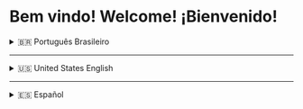 # Bem vindo! Welcome! ¡Bienvenido!

<details>
<summary>🇧🇷 Português Brasileiro</summary>

## Sobre mim

</details>

---

<details>
<summary>🇺🇸 United States English</summary>

## About me

</details>

---

<details>
<summary>🇪🇸 Español</summary>

## Acerca de mí

</details>
